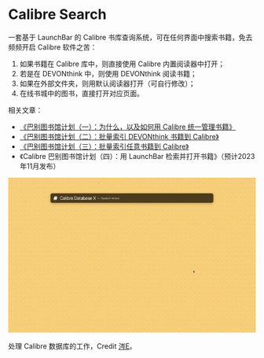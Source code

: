 # Calibre Search

一套基于 LaunchBar 的 Calibre 书库查询系统，可在任何界面中搜索书籍，免去频频开启 Calibre 软件之苦：

1. 如果书籍在 Calibre 库中，则直接使用 Calibre 内置阅读器中打开；
2. 若是在 DEVONthink 中，则使用 DEVONthink 阅读书籍；
3. 如果在外部文件夹，则用默认阅读器打开（可自行修改）；
4. 在线书城中的图书，直接打开对应页面。

相关文章：

- [《巴别图书馆计划（一）：为什么，以及如何用 Calibre 统一管理书籍》](https://utgd.net/article/20253)
- [《巴别图书馆计划（二）：批量索引 DEVONthink 书籍到 Calibre》](https://utgd.net/article/20254)
- [《巴别图书馆计划（三）：批量索引任意书籍到 Calibre》](https://utgd.net/article/20255)
- 《Calibre 巴别图书馆计划（四）：用 LaunchBar 检索并打开书籍》（预计2023年11月发布）

![title](img.gif)

处理 Calibre 数据库的工作，Credit [涔E](https://github.com/mpco/AlfredWorkflow-Calibre-Search)。